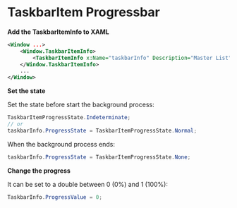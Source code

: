 # TaskbarItem Progressbar
**Add the TaskbarItemInfo to XAML**

```xml
<Window ...>
    <Window.TaskbarItemInfo>
        <TaskbarItemInfo x:Name="taskbarInfo" Description="Master List"/>
    </Window.TaskbarItemInfo>
    ...
</Window>
```

**Set the state**

Set the state before start the background process:

```csharp
TaskbarItemProgressState.Indeterminate;
// or
taskbarInfo.ProgressState = TaskbarItemProgressState.Normal;
```

When the background process ends:

```csharp
taskbarInfo.ProgressState = TaskbarItemProgressState.None;
```

**Change the progress**

It can be set to a double between 0 (0%) and 1 (100%):

```csharp
TaskbarInfo.ProgressValue = 0;
```

